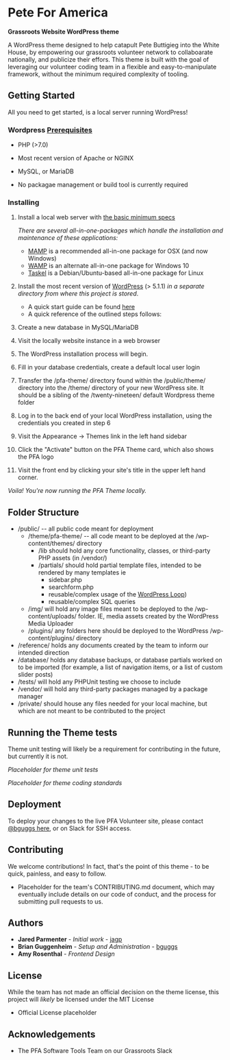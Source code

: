# Pete For America

**Grassroots Website WordPress theme**

A WordPress theme designed to help catapult Pete Buttigieg into the White House, by empowering our grassroots volunteer network to collaboarate nationally, and publicize their effors. This theme is built with the goal of leveraging our volunteer coding team in a flexible and easy-to-manipulate framework, without the minimum required complexity of tooling.

## Getting Started

All you need to get started, is a local server running WordPress!

### Wordpress [Prerequisites](https://codex.wordpress.org/Template:Server_requirements)

- PHP (>7.0)
- Most recent version of Apache or NGINX
- MySQL, or MariaDB

- No packagae management or build tool is currently required

### Installing

1. Install a local web server with [the basic minimum specs](https://codex.wordpress.org/Template:Server_requirements)

   _There are several all-in-one-packages which handle the installation and maintenance of these applications:_

   - [MAMP](https://www.mamp.info/en/) is a recommended all-in-one package for OSX (and now Windows)
   - [WAMP](http://www.wampserver.com/en/) is an alternate all-in-one package for Windows 10
   - [Taskel](https://help.ubuntu.com/community/Tasksel) is a Debian/Ubuntu-based all-in-one package for Linux

2. Install the most recent version of [WordPress](https://wordpress.org/download/) (> 5.1.1) _in a separate directory from where this project is stored_.

   - A quick start guide can be found [here](https://codex.wordpress.org/Installing_WordPress)
   - A quick reference of the outlined steps follows:

3. Create a new database in MySQL/MariaDB

4. Visit the locally website instance in a web browser

5. The WordPress installation process will begin.

6. Fill in your database credentials, create a default local user login

7. Transfer the /pfa-theme/ directory found within the /public/theme/ directory into the /theme/ directory of your new WordPress site. It should be a sibling of the /twenty-nineteen/ default Wordpress theme folder

8. Log in to the back end of your local WordPress installation, using the credentials you created in step 6

9. Visit the Appearance -> Themes link in the left hand sidebar

10. Click the "Activate" button on the PFA Theme card, which also shows the PFA logo

11. Visit the front end by clicking your site's title in the upper left hand corner.

_Voila! You're now running the PFA Theme locally._

## Folder Structure

- /public/ -- all public code meant for deployment
  - /theme/pfa-theme/ -- all code meant to be deployed at the /wp-content/themes/ directory
    - /lib should hold any core functionality, classes, or third-party PHP assets (in /vendor/)
    - /partials/ should hold partial template files, intended to be rendered by many templates ie
      - sidebar.php
      - searchform.php
      - reusable/complex usage of the [WordPress Loop](https://codex.wordpress.org/The_Loop))
      - reusable/complex SQL queries
  - /img/ will hold any image files meant to be deployed to the /wp-content/uploads/ folder. IE, media assets created by the WordPress Media Uploader
  - /plugins/ any folders here should be deployed to the WordPress /wp-content/plugins/ directory
- /reference/ holds any documents created by the team to inform our intended direction
- /database/ holds any database backups, or database partials worked on to be imported (for example, a list of navigation items, or a list of custom slider posts)
- /tests/ will hold any PHPUnit testing we choose to include
- /vendor/ will hold any third-party packages managed by a package manager
- /private/ should house any files needed for your local machine, but which are not meant to be contributed to the project

## Running the Theme tests

Theme unit testing will likely be a requirement for contributing in the future, but currently it is not.

_Placeholder for theme unit tests_

_Placeholder for theme coding standards_

## Deployment

To deploy your changes to the live PFA Volunteer site, please contact [@bguggs here](https://github.com/bguggs), or on Slack for SSH access.

## Contributing

We welcome contributions! In fact, that's the point of this theme - to be quick, painless, and easy to follow.

- Placeholder for the team's CONTRIBUTING.md document, which may eventually include details on our code of conduct, and the process for submitting pull requests to us.

## Authors

- **Jared Parmenter** - _Initial work_ - [jagp](https://github.com/jagp)
- **Brian Guggenheim** - _Setup and Administration_ - [bguggs](https://github.com/bguggs)
- **Amy Rosenthal** - _Frontend Design_

## License

While the team has not made an official decision on the theme license, this project will _likely_ be licensed under the MIT License

- Official License placeholder

## Acknowledgements

- The PFA Software Tools Team on our Grassroots Slack
